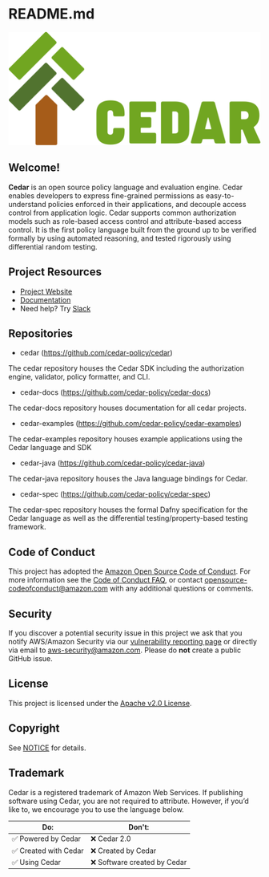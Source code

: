 # README.md

![Cedar Green Logo](logo.svg "Cedar Logo")

## Welcome!

**Cedar** is an open source policy language and evaluation engine. Cedar enables developers to express fine-grained permissions as easy-to-understand policies enforced in their applications, and decouple access control from application logic. Cedar supports common authorization models such as role-based access control and attribute-based access control. It is the first policy language built from the ground up to be verified formally by using automated reasoning, and tested rigorously using differential random testing. 


## Project Resources

* [Project Website](https://www.cedarpolicy.com/)
* [Documentation](https://docs.cedarpolicy.com/)
* Need help? Try [Slack](https://communityinviter.com/apps/cedar-policy/cedar-policy-language)

## Repositories

* cedar (https://github.com/cedar-policy/cedar)

The cedar repository houses the Cedar SDK including the authorization engine, validator, policy formatter, and CLI.

* cedar-docs (https://github.com/cedar-policy/cedar-docs)

The cedar-docs repository houses documentation for all cedar projects.

* cedar-examples (https://github.com/cedar-policy/cedar-examples)

The cedar-examples repository houses example applications using the Cedar language and SDK

* cedar-java (https://github.com/cedar-policy/cedar-java)

The cedar-java repository houses the Java language bindings for Cedar.

* cedar-spec (https://github.com/cedar-policy/cedar-spec)

The cedar-spec repository houses the formal Dafny specification for the Cedar language as well as the differential testing/property-based testing framework.

## Code of Conduct

This project has adopted the [Amazon Open Source Code of Conduct](../CODE_OF_CONDUCT.md). For more information see the [Code of Conduct FAQ](https://aws.github.io/code-of-conduct-faq), or contact [opensource-codeofconduct@amazon.com](mailto:opensource-codeofconduct@amazon.com) with any additional questions or comments.


## Security

If you discover a potential security issue in this project we ask that you notify AWS/Amazon Security via our [vulnerability reporting page](http://aws.amazon.com/security/vulnerability-reporting/) or directly via email to [aws-security@amazon.com](mailto:aws-security@amazon.com). Please do **not** create a public GitHub issue.


## License

This project is licensed under the [Apache v2.0 License](LICENSE).


## Copyright

See [NOTICE](NOTICE) for details.


## Trademark

Cedar is a registered trademark of Amazon Web Services. If publishing software using Cedar, you are not required to attribute. However, if you’d like to, we encourage you to use the language below.


|Do:	|Don't:	|
|---	|---	|
|✅ Powered by Cedar	|❌ Cedar 2.0	|
|✅ Created with Cedar	|❌ Created by Cedar	|
|✅ Using Cedar	|❌ Software created by Cedar	|


